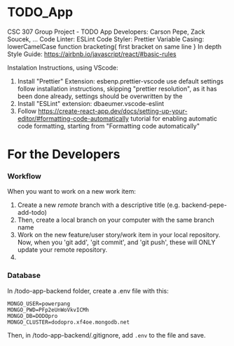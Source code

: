 # TODO_App
CSC 307 Group Project - TODO App
Developers: Carson Pepe, Zack Soucek, ...
Code Linter: ESLint
Code Styler: Prettier
Variable Casing: lowerCamelCase
function bracketing{
   first bracket on same line
}
In depth Style Guide: https://airbnb.io/javascript/react/#basic-rules

Instalation Instructions, using VScode:
1. Install "Prettier" Extension: esbenp.prettier-vscode use default settings
   follow installation instructions, skipping "prettier resolution", as it has been done already,
   settings should be overwritten by the
2. Install "ESLint" extension: dbaeumer.vscode-eslint
3. Follow https://create-react-app.dev/docs/setting-up-your-editor/#formatting-code-automatically
 tutorial for enabling automatic code formatting, starting from "Formatting code automatically"
 
 # For the Developers
 ### Workflow
 When you want to work on a new work item:
 1. Create a new _remote_ branch with a descriptive title (e.g. backend-pepe-add-todo)
 2. Then, create a local branch on your computer with the same branch name
 3. Work on the new feature/user story/work item in your local repository. Now, when you 'git add', 'git commit', and 'git push', these will ONLY update your remote repository.
 4. 

### Database
In /todo-app-backend folder, create a .env file with this:

```
MONGO_USER=powerpang
MONGO_PWD=PFp2eUnWoVkvICMh
MONGO_DB=DODOpro
MONGO_CLUSTER=dodopro.xf4oe.mongodb.net
```
Then, in /todo-app-backend/.gitignore, add `.env` to the file and save.
   
